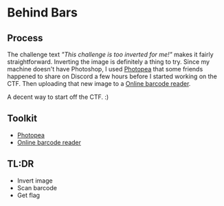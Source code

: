 # Behind Bars #

## Process ##

The challenge text _"This challenge is too inverted for me!"_ makes it fairly straightforward. 
Inverting the image is definitely a thing to try. Since my machine doesn't have Photoshop, I used 
[Photopea](https://www.photopea.com/) that some friends happened to share on Discord a few hours before
I started working on the CTF. Then uploading that new image to a 
[Online barcode reader](https://online-barcode-reader.inliteresearch.com/).

A decent way to start off the CTF. :)

## Toolkit ##

- [Photopea](https://www.photopea.com/)
- [Online barcode reader](https://online-barcode-reader.inliteresearch.com/)

## TL:DR ##
- Invert image
- Scan barcode
- Get flag